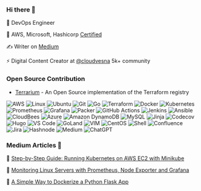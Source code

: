 ### Hi there 👋

 🔭 DevOps Engineer
 
 🔖 AWS, Microsoft, Hashicorp [Certified](https://www.credly.com/users/vesna-milovanovic/badges) 
 
✍ Writer on [Medium](https://cloudvesna.com/) 

⚡ Digital Content Creator at [@cloudvesna](https://www.instagram.com/cloudvesna/) 5k+ community 

### Open Source Contribution

- [Terrarium](https://github.com/terrariumcloud/terrarium) - An Open Source implementation of the Terraform registry

<p>
 <img alt="AWS" src="https://img.shields.io/badge/AWS-%23FF9900.svg?style=for-the-badge&logo=amazon-aws&logoColor=white">
 <img alt="Linux" src="https://img.shields.io/badge/Linux-FCC624?style=for-the-badge&logo=linux&logoColor=black">
 <img alt="Ubuntu" src="https://img.shields.io/badge/Ubuntu-E95420?style=for-the-badge&logo=ubuntu&logoColor=white">
 <img alt="Git" src="https://img.shields.io/badge/git-%23F05033.svg?style=for-the-badge&logo=git&logoColor=white">
 <img alt="Go" src="https://img.shields.io/badge/go-%2300ADD8.svg?style=for-the-badge&logo=go&logoColor=white">
 <img alt="Terraform" src="https://img.shields.io/badge/terraform-%235835CC.svg?style=for-the-badge&logo=terraform&logoColor=white">
 <img alt="Docker" src="https://img.shields.io/badge/docker-%230db7ed.svg?style=for-the-badge&logo=docker&logoColor=white">
 <img alt="Kubernetes" src="https://img.shields.io/badge/kubernetes-%23326ce5.svg?style=for-the-badge&logo=kubernetes&logoColor=white">
 <img alt="Prometheus" src="https://img.shields.io/badge/Prometheus-E6522C?style=for-the-badge&logo=Prometheus&logoColor=white">
 <img alt="Grafana" src="https://img.shields.io/badge/grafana-%23F46800.svg?style=for-the-badge&logo=grafana&logoColor=white">
 <img alt="Packer" src="https://img.shields.io/badge/packer-%23E7EEF0.svg?style=for-the-badge&logo=packer&logoColor=%2302A8EF">
 <img alt="GitHub Actions" src="https://img.shields.io/badge/github%20actions-%232671E5.svg?style=for-the-badge&logo=githubactions&logoColor=white">
 <img alt="Jenkins" src="https://img.shields.io/badge/jenkins-%232C5263.svg?style=for-the-badge&logo=jenkins&logoColor=white">
 <img alt="Ansible" src="https://img.shields.io/badge/ansible-%231A1918.svg?style=for-the-badge&logo=ansible&logoColor=white">
 <img alt="CloudBees" src="https://img.shields.io/badge/CloudBees-1997B5&?logo=cloudbees&logoColor=white&style=for-the-badge">
 <img alt="Azure" src="https://img.shields.io/badge/azure-%230072C6.svg?style=for-the-badge&logo=microsoftazure&logoColor=white">
 <img alt="Amazon DynamoDB" src="https://img.shields.io/badge/Amazon%20DynamoDB-4053D6?style=for-the-badge&logo=Amazon%20DynamoDB&logoColor=white">
 <img alt="MySQL" src="https://img.shields.io/badge/mysql-%2300f.svg?style=for-the-badge&logo=mysql&logoColor=white">
 <img alt="Jinja" src="https://img.shields.io/badge/jinja-white.svg?style=for-the-badge&logo=jinja&logoColor=black">
 <img alt="Codecov" src="https://img.shields.io/badge/codecov-%23ff0077.svg?style=for-the-badge&logo=codecov&logoColor=white">
 <img alt="Hugo" src="https://img.shields.io/badge/Hugo-black.svg?style=for-the-badge&logo=Hugo">
 <img alt="VS Code" src="https://img.shields.io/badge/Visual%20Studio%20Code-0078d7.svg?style=for-the-badge&logo=visual-studio-code&logoColor=white">
 <img alt="GoLand" src="https://img.shields.io/badge/GoLand-0f0f0f?&style=for-the-badge&logo=goland&logoColor=white">
 <img alt="VIM" src="https://img.shields.io/badge/VIM-%2311AB00.svg?style=for-the-badge&logo=vim&logoColor=white">
 <img alt="CentOS" src="https://img.shields.io/badge/cent%20os-002260?style=for-the-badge&logo=centos&logoColor=F0F0F0">
 <img alt="Shell" src="https://img.shields.io/badge/shell_script-%23121011.svg?style=for-the-badge&logo=gnu-bash&logoColor=white">
 <img alt="Confluence" src="https://img.shields.io/badge/confluence-%23172BF4.svg?style=for-the-badge&logo=confluence&logoColor=white">
 <img alt="Jira" src="https://img.shields.io/badge/jira-%230A0FFF.svg?style=for-the-badge&logo=jira&logoColor=white">
 <img alt="Hashnode" src="https://img.shields.io/badge/Hashnode-2962FF?style=for-the-badge&logo=hashnode&logoColor=white">
 <img alt="Medium" src="https://img.shields.io/badge/Medium-12100E?style=for-the-badge&logo=medium&logoColor=white">
 <img alt="ChatGPT" src="https://img.shields.io/badge/chatGPT-74aa9c?style=for-the-badge&logo=openai&logoColor=white">
</p>

### Medium Articles 📰

🎯 [Step-by-Step Guide: Running Kubernetes on AWS EC2 with Minikube](https://cloudvesna.com/step-by-step-guide-running-kubernetes-on-aws-ec2-with-minikube-3997d7aab6a4)

🎯 [Monitoring Linux Servers with Prometheus, Node Exporter and Grafana](https://cloudvesna.com/monitoring-linux-servers-with-prometheus-node-exporter-and-grafana-a9e1a14f0ec9)

🎯 [A Simple Way to Dockerize a Python Flask App](https://cloudvesna.com/a-simple-way-to-dockerize-a-python-flask-app-e94fe47249d7)


<!--
**vmilovanovicc/vmilovanovicc** is a ✨ _special_ ✨ repository because its `README.md` (this file) appears on your GitHub profile.

Here are some ideas to get you started:

- 🔭 I’m currently working on ...
- 🌱 I’m currently learning ...
- 👯 I’m looking to collaborate on ...
- 🤔 I’m looking for help with ...
- 💬 Ask me about ...
- 📫 How to reach me: ...
- 😄 Pronouns: ...
- ⚡ Fun fact: ...
-->
